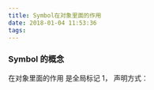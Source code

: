 ```yaml
---
title: Symbol在对象里面的作用
date: 2018-01-04 11:53:36
tags:
---
```


### Symbol 的概念
在对象里面的作用 是全局标记
1， 声明方式：
